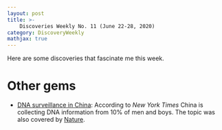 ```yaml
---
layout: post
title: >-
    Discoveries Weekly No. 11 (June 22-28, 2020)
category: DiscoveryWeekly
mathjax: true
---
```


Here are some discoveries that fascinate me this week.

# Other gems

* [DNA surveillance in
    China](https://www.nytimes.com/2020/06/17/world/asia/China-DNA-surveillance.html):
    According to *New York Times* China is collecting DNA information from 10%
    of men and boys. The topic was also covered by
    [Nature](https://www.nature.com/news/china-expands-dna-data-grab-in-troubled-western-region-1.22033).
